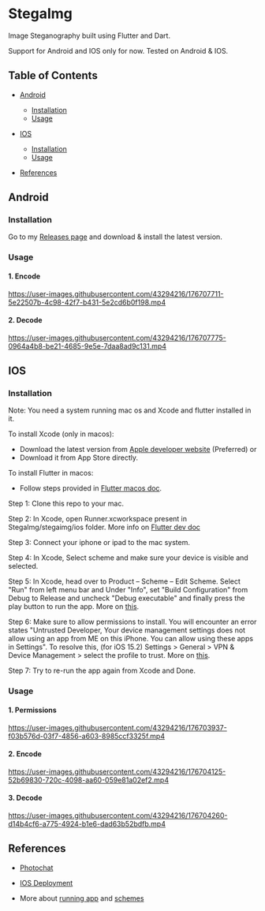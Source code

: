 # StegaImg

Image Steganography built using Flutter and Dart.

Support for Android and IOS only for now. Tested on Android & IOS.

## Table of Contents

- [Android](#android)
  - [Installation](#installation)
  - [Usage](#usage)


- [IOS](#ios)
  - [Installation](#installation-1)
  - [Usage](#usage-1)

- [References](#references)

## Android

### Installation

Go to my [Releases page](https://github.com/SathvikTn/StegaImg/releases) and download & install the latest version.

### Usage

#### 1. Encode

https://user-images.githubusercontent.com/43294216/176707711-5e22507b-4c98-42f7-b431-5e2cd6b0f198.mp4

#### 2. Decode

https://user-images.githubusercontent.com/43294216/176707775-0964a4b8-be21-4685-9e5e-7daa8ad9c131.mp4

## IOS

### Installation

Note: You need a system running mac os and Xcode and flutter installed in it.

To install Xcode (only in macos): 
- Download the latest version from [Apple developer website](https://developer.apple.com/download/all/?q=Xcode) (Preferred) 
or
- Download it from App Store directly.

To install Flutter in macos: 
- Follow steps provided in [Flutter macos doc](https://docs.flutter.dev/get-started/install/macos).

Step 1: Clone this repo to your mac.

Step 2: In Xcode, open Runner.xcworkspace present in StegaImg/stegaimg/ios folder. More info on [Flutter dev doc](https://docs.flutter.dev/deployment/ios#review-xcode-project-settings)

Step 3: Connect your iphone or ipad to the mac system.

Step 4: In Xcode, Select scheme and make sure your device is visible and selected.

Step 5: In Xcode, head over to Product – Scheme – Edit Scheme. Select "Run" from left menu bar and Under "Info", set "Build Configuration" from Debug to Release and uncheck "Debug executable" and finally press the play button to run the app. More on [this](https://pinkstone.co.uk/deploying-your-app-from-xcode-to-a-device-with-release-build-configuration/).

Step 6: Make sure to allow permissions to install. You will encounter an error states "Untrusted Developer, Your device management settings does not allow using an app from ME on this iPhone. You can allow using these apps in Settings". To resolve this, (for iOS 15.2) Settings > General > VPN & Device Management > select the profile to trust. More on [this](https://developer.apple.com/forums/thread/660288).

Step 7: Try to re-run the app again from Xcode and Done.

### Usage

#### 1. Permissions

https://user-images.githubusercontent.com/43294216/176703937-f03b576d-03f7-4856-a603-8985ccf3325f.mp4

#### 2. Encode

https://user-images.githubusercontent.com/43294216/176704125-52b69830-720c-4098-aa60-059e81a02ef2.mp4

#### 3. Decode

https://user-images.githubusercontent.com/43294216/176704260-d14b4cf6-a775-4924-b1e6-dad63b52bdfb.mp4

## References

- [Photochat](https://github.com/tianhaoz95/photochat)

- [IOS Deployment](https://docs.flutter.dev/deployment/ios)

- More about [running app](https://developer.apple.com/documentation/xcode/running-your-app-in-the-simulator-or-on-a-device) and [schemes](https://help.apple.com/xcode/mac/current/#/dev0bee46f46)

